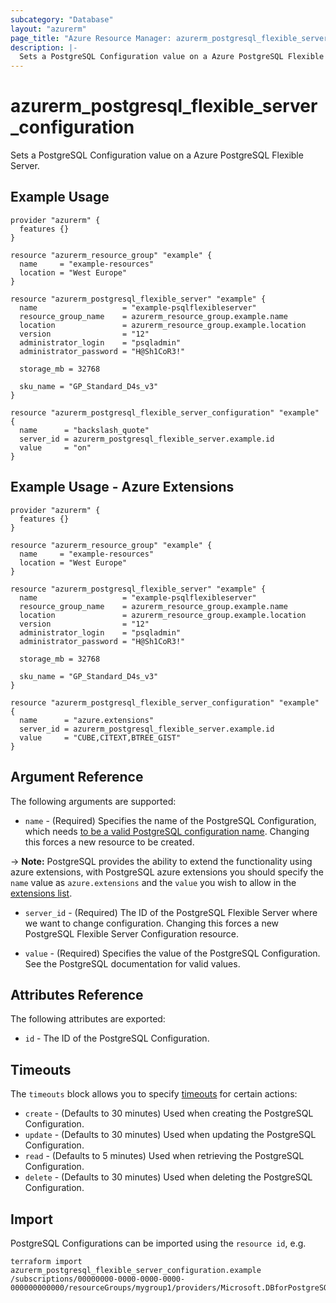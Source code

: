 ```yaml
---
subcategory: "Database"
layout: "azurerm"
page_title: "Azure Resource Manager: azurerm_postgresql_flexible_server_configuration"
description: |-
  Sets a PostgreSQL Configuration value on a Azure PostgreSQL Flexible Server.
---
```


# azurerm_postgresql_flexible_server_configuration

Sets a PostgreSQL Configuration value on a Azure PostgreSQL Flexible Server.

## Example Usage

```hcl
provider "azurerm" {
  features {}
}

resource "azurerm_resource_group" "example" {
  name     = "example-resources"
  location = "West Europe"
}

resource "azurerm_postgresql_flexible_server" "example" {
  name                   = "example-psqlflexibleserver"
  resource_group_name    = azurerm_resource_group.example.name
  location               = azurerm_resource_group.example.location
  version                = "12"
  administrator_login    = "psqladmin"
  administrator_password = "H@Sh1CoR3!"

  storage_mb = 32768

  sku_name = "GP_Standard_D4s_v3"
}

resource "azurerm_postgresql_flexible_server_configuration" "example" {
  name      = "backslash_quote"
  server_id = azurerm_postgresql_flexible_server.example.id
  value     = "on"
}
```

## Example Usage - Azure Extensions

```hcl
provider "azurerm" {
  features {}
}

resource "azurerm_resource_group" "example" {
  name     = "example-resources"
  location = "West Europe"
}

resource "azurerm_postgresql_flexible_server" "example" {
  name                   = "example-psqlflexibleserver"
  resource_group_name    = azurerm_resource_group.example.name
  location               = azurerm_resource_group.example.location
  version                = "12"
  administrator_login    = "psqladmin"
  administrator_password = "H@Sh1CoR3!"

  storage_mb = 32768

  sku_name = "GP_Standard_D4s_v3"
}

resource "azurerm_postgresql_flexible_server_configuration" "example" {
  name      = "azure.extensions"
  server_id = azurerm_postgresql_flexible_server.example.id
  value     = "CUBE,CITEXT,BTREE_GIST"
}
```

## Argument Reference

The following arguments are supported:

* `name` - (Required) Specifies the name of the PostgreSQL Configuration, which needs [to be a valid PostgreSQL configuration name](https://www.postgresql.org/docs/current/static/sql-syntax-lexical.html#SQL-SYNTAX-IDENTIFIER). Changing this forces a new resource to be created.

-> **Note:** PostgreSQL provides the ability to extend the functionality using azure extensions, with PostgreSQL azure extensions you should specify the `name` value as `azure.extensions` and the `value` you wish to allow in the [extensions list](https://docs.microsoft.com/en-us/azure/postgresql/flexible-server/concepts-extensions?WT.mc_id=Portal-Microsoft_Azure_OSSDatabases#postgres-13-extensions).

* `server_id` - (Required) The ID of the PostgreSQL Flexible Server where we want to change configuration. Changing this forces a new PostgreSQL Flexible Server Configuration resource.

* `value` - (Required) Specifies the value of the PostgreSQL Configuration. See the PostgreSQL documentation for valid values.

## Attributes Reference

The following attributes are exported:

* `id` - The ID of the PostgreSQL Configuration.

## Timeouts

The `timeouts` block allows you to specify [timeouts](https://www.terraform.io/docs/configuration/resources.html#timeouts) for certain actions:

* `create` - (Defaults to 30 minutes) Used when creating the PostgreSQL Configuration.
* `update` - (Defaults to 30 minutes) Used when updating the PostgreSQL Configuration.
* `read` - (Defaults to 5 minutes) Used when retrieving the PostgreSQL Configuration.
* `delete` - (Defaults to 30 minutes) Used when deleting the PostgreSQL Configuration.

## Import

PostgreSQL Configurations can be imported using the `resource id`, e.g.

```shell
terraform import azurerm_postgresql_flexible_server_configuration.example /subscriptions/00000000-0000-0000-0000-000000000000/resourceGroups/mygroup1/providers/Microsoft.DBforPostgreSQL/flexibleServers/server1/configurations/configuration1
```
